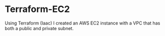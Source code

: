 # Terraform-EC2
Using Terraform (Iaac) I created an AWS EC2 instance with a VPC that has both a public and private subnet.

